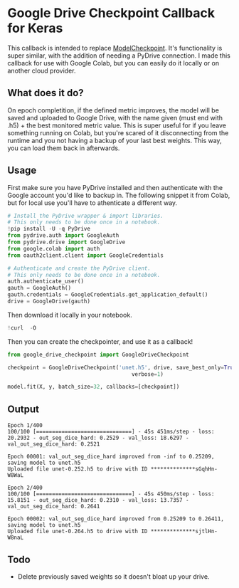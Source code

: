 # Google Drive Checkpoint Callback for Keras
This callback is intended to replace [ModelCheckpoint](https://keras.io/callbacks/). It's functionality is super similar, with the addition of needing a PyDrive connection. I made this callback for use with Google Colab, but you can easily do it locally or on another cloud provider. 

## What does it do?
On epoch completition, if the defined metric improves, the model will be saved and uploaded to Google Drive, with the name given (must end with .h5) + the best monitored metric value. This is super useful for if you leave something running on Colab, but you're scared of it disconnecting from the runtime and you not having a backup of your last best weights. This way, you can load them back in afterwards.

## Usage
First make sure you have PyDrive installed and then authenticate with the Google account you'd like to backup in. The following snippet it from Colab, but for local use you'll have to athenticate a different way.


```python
# Install the PyDrive wrapper & import libraries.
# This only needs to be done once in a notebook.
!pip install -U -q PyDrive
from pydrive.auth import GoogleAuth
from pydrive.drive import GoogleDrive
from google.colab import auth
from oauth2client.client import GoogleCredentials

# Authenticate and create the PyDrive client.
# This only needs to be done once in a notebook.
auth.authenticate_user()
gauth = GoogleAuth()
gauth.credentials = GoogleCredentials.get_application_default()
drive = GoogleDrive(gauth)
```

Then download it locally in your notebook.
```python
!curl  -O
```

Then you can create the checkpointer, and use it as a callback!
```python
from google_drive_checkpoint import GoogleDriveCheckpoint

checkpoint = GoogleDriveCheckpoint('unet.h5', drive, save_best_only=True, save_weights_only=True,
                                       verbose=1)

model.fit(X, y, batch_size=32, callbacks=[checkpoint])
```

## Output
```
Epoch 1/400
100/100 [==============================] - 45s 451ms/step - loss: 20.2932 - out_seg_dice_hard: 0.2529 - val_loss: 18.6297 - val_out_seg_dice_hard: 0.2521

Epoch 00001: val_out_seg_dice_hard improved from -inf to 0.25209, saving model to unet.h5
Uploaded file unet-0.252.h5 to drive with ID **************sGqhHn-W8WaL

Epoch 2/400
100/100 [==============================] - 45s 450ms/step - loss: 15.8151 - out_seg_dice_hard: 0.2310 - val_loss: 13.7357 - val_out_seg_dice_hard: 0.2641

Epoch 00002: val_out_seg_dice_hard improved from 0.25209 to 0.26411, saving model to unet.h5
Uploaded file unet-0.264.h5 to drive with ID **************sjtlHn-W8naL

```

## Todo
- Delete previously saved weights so it doesn't bloat up your drive.